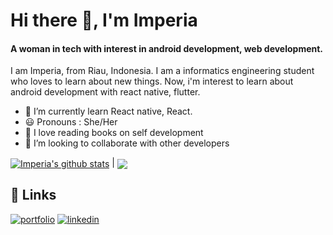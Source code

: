 
# Hi there 👋, I'm Imperia

#### A woman in tech with interest in android development, web development.

I am Imperia, from Riau, Indonesia. I am a informatics engineering student who loves to learn about new things. Now, i'm interest to learn about android development with react native, flutter. 

- 🌱 I’m currently learn React native, React.
- 😃 Pronouns : She/Her
- 📖 I love reading books on self development
- 💞️ I’m looking to collaborate with other developers

 <a href="https://github.com/anuraghazra/github-readme-stats"><img align="center" src="https://github-readme-stats.vercel.app/api?username=imperiaprestise&show_icons=true&include_all_commits=true&theme=buefy&hide_border=true" alt="Imperia's github stats" /></a> | <a href="https://github.com/anuraghazra/github-readme-stats"><img align="center" src="https://github-readme-stats.vercel.app/api/top-langs/?username=imperiaprestise&layout=compact&theme=buefy&hide_border=true" /></a> 


## 🔗 Links
[![portfolio](https://img.shields.io/badge/my_portfolio-000?style=for-the-badge&logo=ko-fi&logoColor=white)](https://bit.ly/PortfolioImperiaPrestise)
[![linkedin](https://img.shields.io/badge/linkedin-0A66C2?style=for-the-badge&logo=linkedin&logoColor=white)](https://www.linkedin.com/in/imperiaprestise)



<!---
imperiaprestise/imperiaprestise is a ✨ special ✨ repository because its `README.md` (this file) appears on your GitHub profile.
You can click the Preview link to take a look at your changes.
--->
